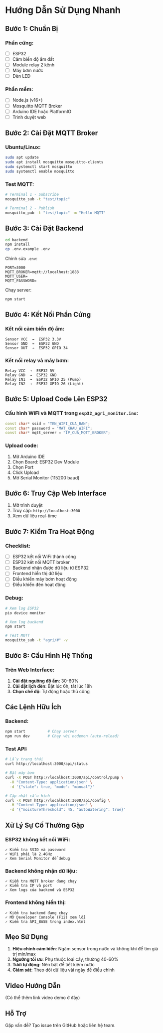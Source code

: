 # Hướng Dẫn Sử Dụng Nhanh

## Bước 1: Chuẩn Bị

### Phần cứng:
- [ ] ESP32
- [ ] Cảm biến độ ẩm đất
- [ ] Module relay 2 kênh
- [ ] Máy bơm nước
- [ ] Đèn LED

### Phần mềm:
- [ ] Node.js (v16+)
- [ ] Mosquitto MQTT Broker
- [ ] Arduino IDE hoặc PlatformIO
- [ ] Trình duyệt web

## Bước 2: Cài Đặt MQTT Broker

### Ubuntu/Linux:
```bash
sudo apt update
sudo apt install mosquitto mosquitto-clients
sudo systemctl start mosquitto
sudo systemctl enable mosquitto
```

### Test MQTT:
```bash
# Terminal 1 - Subscribe
mosquitto_sub -t "test/topic"

# Terminal 2 - Publish
mosquitto_pub -t "test/topic" -m "Hello MQTT"
```

## Bước 3: Cài Đặt Backend

```bash
cd backend
npm install
cp .env.example .env
```

Chỉnh sửa `.env`:
```
PORT=3000
MQTT_BROKER=mqtt://localhost:1883
MQTT_USER=
MQTT_PASSWORD=
```

Chạy server:
```bash
npm start
```

## Bước 4: Kết Nối Phần Cứng

### Kết nối cảm biến độ ẩm:
```
Sensor VCC  →  ESP32 3.3V
Sensor GND  →  ESP32 GND
Sensor OUT  →  ESP32 GPIO 34
```

### Kết nối relay và máy bơm:
```
Relay VCC  →  ESP32 5V
Relay GND  →  ESP32 GND
Relay IN1  →  ESP32 GPIO 25 (Pump)
Relay IN2  →  ESP32 GPIO 26 (Light)
```

## Bước 5: Upload Code Lên ESP32

### Cấu hình WiFi và MQTT trong `esp32_agri_monitor.ino`:
```cpp
const char* ssid = "TEN_WIFI_CUA_BAN";
const char* password = "MAT_KHAU_WIFI";
const char* mqtt_server = "IP_CUA_MQTT_BROKER";
```

### Upload code:
1. Mở Arduino IDE
2. Chọn Board: ESP32 Dev Module
3. Chọn Port
4. Click Upload
5. Mở Serial Monitor (115200 baud)

## Bước 6: Truy Cập Web Interface

1. Mở trình duyệt
2. Truy cập: `http://localhost:3000`
3. Xem dữ liệu real-time

## Bước 7: Kiểm Tra Hoạt Động

### Checklist:
- [ ] ESP32 kết nối WiFi thành công
- [ ] ESP32 kết nối MQTT broker
- [ ] Backend nhận được dữ liệu từ ESP32
- [ ] Frontend hiển thị dữ liệu
- [ ] Điều khiển máy bơm hoạt động
- [ ] Điều khiển đèn hoạt động

### Debug:
```bash
# Xem log ESP32
pio device monitor

# Xem log backend
npm start

# Test MQTT
mosquitto_sub -t "agri/#" -v
```

## Bước 8: Cấu Hình Hệ Thống

### Trên Web Interface:
1. **Cài đặt ngưỡng độ ẩm**: 30-60%
2. **Cài đặt lịch đèn**: Bật lúc 6h, tắt lúc 18h
3. **Chọn chế độ**: Tự động hoặc thủ công

## Các Lệnh Hữu Ích

### Backend:
```bash
npm start          # Chạy server
npm run dev        # Chạy với nodemon (auto-reload)
```

### Test API:
```bash
# Lấy trạng thái
curl http://localhost:3000/api/status

# Bật máy bơm
curl -X POST http://localhost:3000/api/control/pump \
  -H "Content-Type: application/json" \
  -d '{"state": true, "mode": "manual"}'

# Cập nhật cấu hình
curl -X POST http://localhost:3000/api/config \
  -H "Content-Type: application/json" \
  -d '{"moistureThreshold": 45, "autoWatering": true}'
```

## Xử Lý Sự Cố Thường Gặp

### ESP32 không kết nối WiFi:
```
✓ Kiểm tra SSID và password
✓ WiFi phải là 2.4GHz
✓ Xem Serial Monitor để debug
```

### Backend không nhận dữ liệu:
```
✓ Kiểm tra MQTT broker đang chạy
✓ Kiểm tra IP và port
✓ Xem logs của backend và ESP32
```

### Frontend không hiển thị:
```
✓ Kiểm tra backend đang chạy
✓ Mở Developer Console (F12) xem lỗi
✓ Kiểm tra API_BASE trong index.html
```

## Mẹo Sử Dụng

1. **Hiệu chỉnh cảm biến**: Ngâm sensor trong nước và không khí để tìm giá trị min/max
2. **Ngưỡng tối ưu**: Phụ thuộc loại cây, thường 40-60%
3. **Tưới tự động**: Nên bật để tiết kiệm nước
4. **Giám sát**: Theo dõi dữ liệu vài ngày để điều chỉnh

## Video Hướng Dẫn

(Có thể thêm link video demo ở đây)

## Hỗ Trợ

Gặp vấn đề? Tạo issue trên GitHub hoặc liên hệ team.
